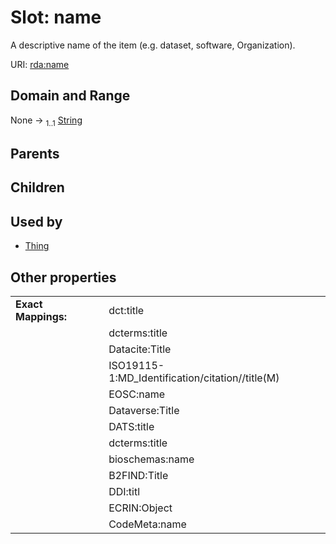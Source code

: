 
# Slot: name


A descriptive name of the item (e.g. dataset, software, Organization).

URI: [rda:name](https://example.org/rda/name)


## Domain and Range

None &#8594;  <sub>1..1</sub> [String](types/String.md)

## Parents


## Children


## Used by

 * [Thing](Thing.md)

## Other properties

|  |  |  |
| --- | --- | --- |
| **Exact Mappings:** | | dct:title |
|  | | dcterms:title |
|  | | Datacite:Title |
|  | | ISO19115-1:MD_Identification/citation//title(M) |
|  | | EOSC:name |
|  | | Dataverse:Title |
|  | | DATS:title |
|  | | dcterms:title |
|  | | bioschemas:name |
|  | | B2FIND:Title |
|  | | DDI:titl |
|  | | ECRIN:Object |
|  | | CodeMeta:name |

